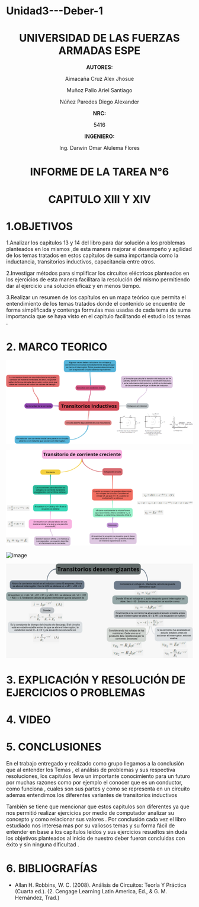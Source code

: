 # Unidad3---Deber-1

<div align="center">

# UNIVERSIDAD DE LAS FUERZAS ARMADAS ESPE

**AUTORES:**

Aimacaña Cruz Alex Jhosue

Muñoz Pallo Ariel Santiago

Núñez Paredes Diego Alexander

**NRC:**
  
5416

**INGENIERO:**

Ing. Darwin Omar Alulema Flores

# INFORME DE LA TAREA N°6

# CAPITULO XIII Y XIV
  
</div>

# 1.OBJETIVOS

1.Analizar los capítulos 13 y 14 del libro para dar solución a los problemas planteados en los mismos ,de esta manera mejorar el desempeño y agilidad de los temas tratados en estos capítulos de suma importancia como la inductancia, transitorios inductivos, capacitancia entre otros.

2.Investigar métodos para simplificar los circuitos eléctricos planteados en los ejercicios de esta manera facilitara la resolución del mismo permitiendo dar al ejercicio una solución eficaz y en menos tiempo.

3.Realizar un resumen de los capítulos en un mapa teórico que permita el entendimiento de los temas tratados donde el contenido se encuentre de forma simplificada y contenga  formulas mas usadas de cada tema de suma importancia que se haya visto en el capitulo facilitando el estudio los temas .


# 2. MARCO TEORICO

![image](https://github.com/Jhosu115/Unidad3---Deber-1/blob/main/Transitorios%20Inductivos.png)

![image](https://github.com/Jhosu115/Unidad3---Deber-1/blob/main/Transitorio%20de%20corriente%20creciente.png)

![image](https://github.com/Jhosu115/Unidad3---Deber-1/blob/main/Interrupción%20de%20la%20corriente%20en%20un%20circuito%20inductivo.png)

![image](https://github.com/Jhosu115/Unidad3---Deber-1/blob/main/WhatsApp%20Image%202021-08-23%20at%207.13.55%20PM.jpeg)

# **3. EXPLICACIÓN Y RESOLUCIÓN DE EJERCICIOS O PROBLEMAS**

# 4. VIDEO

# 5. CONCLUSIONES

En el trabajo entregado y realizado como grupo llegamos a la  conclusión  que al entender los Temas , el análisis de problemas y sus respectiva  resoluciones, los capítulos lleva un  importante conocimiento  para un futuro por muchas razones como por ejemplo el conocer que es un conductor, como funciona , cuales son sus partes y como se representa en un circuito ademas entendimos los diferentes variantes de transitorios inductivos 

También se tiene que mencionar que estos capítulos son diferentes ya que nos permitió realizar ejercicios por medio de computador analizar su concepto y como relacionar sus valores . Por conclusión cada vez el libro estudiado nos interesa mas por su valiosos temas y su forma fácil de entender en base a los capítulos leídos y sus ejercicios resueltos sin duda los objetivos planteados al inicio de nuestro deber fueron concluidas con éxito y sin ninguna dificultad .

# 6. BIBLIOGRAFÍAS

* Allan H. Robbins, W. C. (2008). Análisis de Circuitos: Teoría Y Práctica (Cuarta ed.). (2. Cengage Learning Latin America, Ed., & G. M. Hernández, Trad.)
